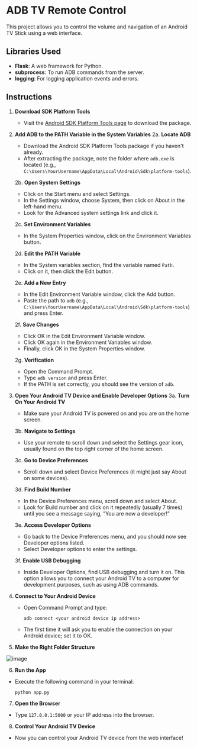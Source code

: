 # ADB TV Remote Control

This project allows you to control the volume and navigation of an Android TV Stick using a web interface.

## Libraries Used

- **Flask**: A web framework for Python.
- **subprocess**: To run ADB commands from the server.
- **logging**: For logging application events and errors.


## Instructions

1. **Download SDK Platform Tools**
   - Visit the [Android SDK Platform Tools page](https://developer.android.com/tools/releases/platform-tools) to download the package.

2. **Add ADB to the PATH Variable in the System Variables**
   2a. **Locate ADB**
   - Download the Android SDK Platform Tools package if you haven't already.
   - After extracting the package, note the folder where `adb.exe` is located (e.g., `C:\Users\YourUsername\AppData\Local\Android\Sdk\platform-tools`).

   2b. **Open System Settings**
   - Click on the Start menu and select Settings.
   - In the Settings window, choose System, then click on About in the left-hand menu.
   - Look for the Advanced system settings link and click it.

   2c. **Set Environment Variables**
   - In the System Properties window, click on the Environment Variables button.

   2d. **Edit the PATH Variable**
   - In the System variables section, find the variable named `Path`.
   - Click on it, then click the Edit button.

   2e. **Add a New Entry**
   - In the Edit Environment Variable window, click the Add button.
   - Paste the path to `adb` (e.g., `C:\Users\YourUsername\AppData\Local\Android\Sdk\platform-tools`) and press Enter.

   2f. **Save Changes**
   - Click OK in the Edit Environment Variable window.
   - Click OK again in the Environment Variables window.
   - Finally, click OK in the System Properties window.

   2g. **Verification**
   - Open the Command Prompt.
   - Type `adb version` and press Enter.
   - If the PATH is set correctly, you should see the version of `adb`.

3. **Open Your Android TV Device and Enable Developer Options**
   3a. **Turn On Your Android TV**
   - Make sure your Android TV is powered on and you are on the home screen.

   3b. **Navigate to Settings**
   - Use your remote to scroll down and select the Settings gear icon, usually found on the top right corner of the home screen.

   3c. **Go to Device Preferences**
   - Scroll down and select Device Preferences (it might just say About on some devices).

   3d. **Find Build Number**
   - In the Device Preferences menu, scroll down and select About.
   - Look for Build number and click on it repeatedly (usually 7 times) until you see a message saying, “You are now a developer!”

   3e. **Access Developer Options**
   - Go back to the Device Preferences menu, and you should now see Developer options listed.
   - Select Developer options to enter the settings.

   3f. **Enable USB Debugging**
   - Inside Developer Options, find USB debugging and turn it on. This option allows you to connect your Android TV to a computer for development purposes, such as using ADB commands.

4. **Connect to Your Android Device**
   - Open Command Prompt and type:
     ```
     adb connect <your android device ip address>
     ```
   - The first time it will ask you to enable the connection on your Android device; set it to OK.

5. **Make the Right Folder Structure**
   
![image](https://github.com/user-attachments/assets/8c0f8853-c6d2-4a9a-98ee-fc9d80afe44e)


  
6. **Run the App**
- Execute the following command in your terminal:
  ```
  python app.py
  ```

7. **Open the Browser**
- Type `127.0.0.1:5000` or your IP address into the browser.

8. **Control Your Android TV Device**
- Now you can control your Android TV device from the web interface!

